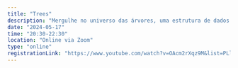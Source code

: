 ```yaml
---
title: "Trees"
description: "Mergulhe no universo das árvores, uma estrutura de dados fundamental para resolver problemas hierárquicos e organizacionais. Descubra seus conceitos, tipos e aplicações práticas no mundo da computação!"
date: "2024-05-17"
time: "20:30-22:30"
location: "Online via Zoom"
type: "online"
registrationLink: "https://www.youtube.com/watch?v=OAcm2rXqz9M&list=PLl10TyPY67Jgbh4QdRlRKr-7PjB9i5hWg"
---
```


